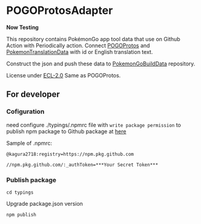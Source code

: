 # POGOProtosAdapter

**Now Testing**

This repository contains PokémonGo app tool data that use on Github Action with Periodically action. Connect [POGOProtos](https://github.com/Furtif/POGOProtos) and [PokemonTranslationData](https://github.com/kagura2718/PokemonTranslationData) with id or English translation text.

Construct the json and push these data to [PokemonGoBuildData](https://github.com/kagura2718/PokemonGoBuildData) repository.

License under [ECL-2.0](http://www.osedu.org/licenses/ECL-2.0) Same as POGOProtos.



## For developer

### Cofiguration

need configure ./typings/.npmrc file with `write package permission` to publish npm package to Github package at [here](https://github.com/settings/tokens/)


Sample of .npmrc:

```
@kagura2718:registry=https://npm.pkg.github.com

//npm.pkg.github.com/:_authToken=***Your Secret Token***
```

### Publish package

```
cd typings
```

Upgrade package.json version

```
npm publish
```

